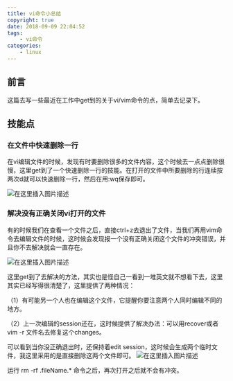 ```yaml
---
title: vi命令小总结
copyright: true
date: 2018-09-09 22:04:52
tags:
	- vi命令
categories:
	- linux
---
```


## 前言

这篇去写一些最近在工作中get到的关于vi/vim命令的点，简单去记录下。

## 技能点

### 在文件中快速删除一行

在vi编辑文件的时候，发现有时要删除很多的文件内容，这个时候去一点点删除很慢，这里get到了一个快速删除一行的技能。在打开的文件中所要删除的行连续按两次d就可以快速删除一行，然后在用:wq保存即可。

![在这里插入图片描述](https://img-blog.csdnimg.cn/20181203005303936.png?x-oss-process=image/watermark,type_ZmFuZ3poZW5naGVpdGk,shadow_10,text_aHR0cHM6Ly9ibG9nLmNzZG4ubmV0L3psajEyMTc=,size_16,color_FFFFFF,t_70)

### 解决没有正确关闭vi打开的文件

有的时候我们在查看一个文件之后，直接ctrl+z去退出了文件，当我们再用vim命令去编辑文件的时候，这时候会发现报一个没有正确关闭这个文件的冲突错误，并且你不去解决就会一直存在。

![在这里插入图片描述](https://img-blog.csdnimg.cn/20181203005248626.png?x-oss-process=image/watermark,type_ZmFuZ3poZW5naGVpdGk,shadow_10,text_aHR0cHM6Ly9ibG9nLmNzZG4ubmV0L3psajEyMTc=,size_16,color_FFFFFF,t_70)

这里get到了去解决的方法，其实也是怪自己一看到一堆英文就不想看下去，这里其实已经写得很清楚了，这里提供了两种情况：

（1）有可能另一个人也在编辑这个文件，它提醒你要注意两个人同时编辑不同的地方。

（2）上一次编辑的session还在，这时候提供了解决办法：可以用recover或者vim -r 文件名去修复这个changes。

可以看到当你没正确退出时，还保持着edit session，这时候会生成两个临时文件，我这里采用的是直接删除这两个文件即可。
![在这里插入图片描述](https://img-blog.csdnimg.cn/20181203005235670.png?x-oss-process=image/watermark,type_ZmFuZ3poZW5naGVpdGk,shadow_10,text_aHR0cHM6Ly9ibG9nLmNzZG4ubmV0L3psajEyMTc=,size_16,color_FFFFFF,t_70)

运行 rm -rf .fileName.* 命令之后，再次打开之后就不会有冲突。 